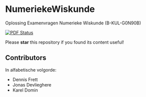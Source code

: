NumeriekeWiskunde
=================

Oplossing Examenvragen Numerieke Wiskunde (B-KUL-G0N90B)

[![PDF Status](https://www.sharelatex.com/github/repos/KULeuven-CS/NumeriekeWiskunde/builds/latest/badge.svg)](https://www.sharelatex.com/github/repos/KULeuven-CS/NumeriekeWiskunde/builds/latest/output.pdf)

Please **star** this repository if you found its content useful!

## Contributors

In alfabetische volgorde:

  - Dennis Frett
  - Jonas Devlieghere
  - Karel Domin
